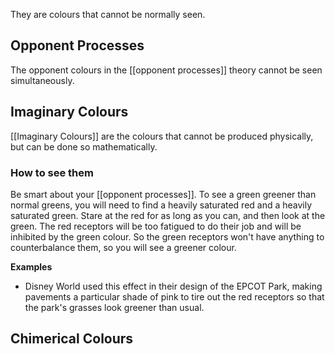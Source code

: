 They are colours that cannot be normally seen.

## Opponent Processes
The opponent colours in the [[opponent processes]] theory cannot be seen simultaneously.

## Imaginary Colours
[[Imaginary Colours]] are the colours that cannot be produced physically, but can be done so mathematically.

### How to see them
Be smart about your [[opponent processes]]. To see a green greener than normal greens, you will need to find a heavily saturated red and a heavily saturated green. Stare at the red for as long as you can, and then look at the green. The red receptors will be too fatigued to do their job and will be inhibited by the green colour. So the green receptors won't have anything to counterbalance them, so you will see a greener colour.

**Examples**
- Disney World used this effect in their design of the EPCOT Park, making pavements a particular shade of pink to tire out the red receptors so that the park's grasses look greener than usual.

## Chimerical Colours


